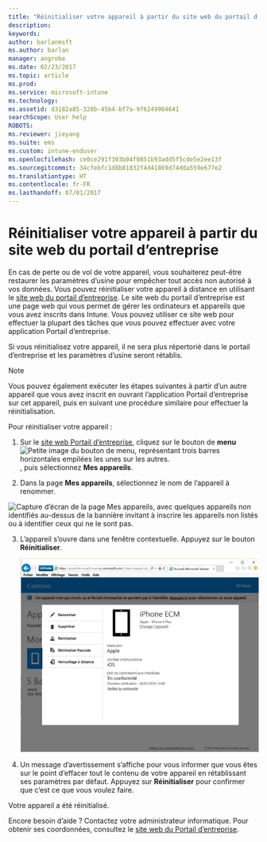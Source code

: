 ```yaml
---
title: "Réinitialiser votre appareil à partir du site web du portail d’entreprise | Microsoft Docs"
description: 
keywords: 
author: barlanmsft
ms.author: barlan
manager: angrobe
ms.date: 02/23/2017
ms.topic: article
ms.prod: 
ms.service: microsoft-intune
ms.technology: 
ms.assetid: d3182a85-328b-45b4-bf7a-9f6249984641
searchScope: User help
ROBOTS: 
ms.reviewer: jieyang
ms.suite: ems
ms.custom: intune-enduser
ms.openlocfilehash: ce0ce291f303b04f0851b93add5f5cde5e2ee13f
ms.sourcegitcommit: 34cfebfc1d8b81032f4d41869d74dda559e677e2
ms.translationtype: HT
ms.contentlocale: fr-FR
ms.lasthandoff: 07/01/2017
---
```

# <a name="reset-your-device-from-the-company-portal-website"></a>Réinitialiser votre appareil à partir du site web du portail d’entreprise

En cas de perte ou de vol de votre appareil, vous souhaiterez peut-être restaurer les paramètres d’usine pour empêcher tout accès non autorisé à vos données. Vous pouvez réinitialiser votre appareil à distance en utilisant le [site web du portail d’entreprise](http://portal.manage.microsoft.com). Le site web du portail d’entreprise est une page web qui vous permet de gérer les ordinateurs et appareils que vous avez inscrits dans Intune. Vous pouvez utiliser ce site web pour effectuer la plupart des tâches que vous pouvez effectuer avec votre application Portail d’entreprise.

Si vous réinitialisez votre appareil, il ne sera plus répertorié dans le portail d’entreprise et les paramètres d’usine seront rétablis.

> [!Note]
> Vous pouvez également exécuter les étapes suivantes à partir d’un autre appareil que vous avez inscrit en ouvrant l’application Portail d’entreprise sur cet appareil, puis en suivant une procédure similaire pour effectuer la réinitialisation. 

Pour réinitialiser votre appareil :

1.  Sur le [site web Portail d’entreprise](http://portal.manage.microsoft.com), cliquez sur le bouton de __menu__ ![Petite image du bouton de menu, représentant trois barres horizontales empilées les unes sur les autres.](/Intune/whats-new/media/CP_hamburger_menu.png), puis sélectionnez __Mes appareils__.

2. Dans la page __Mes appareils__, sélectionnez le nom de l’appareil à renommer.

  ![Capture d’écran de la page Mes appareils, avec quelques appareils non identifiés au-dessus de la bannière invitant à inscrire les appareils non listés ou à identifier ceux qui ne le sont pas.](./media/macOS_enroll_002_tap_here_banner.png)

3.  L’appareil s’ouvre dans une fenêtre contextuelle. Appuyez sur le bouton **Réinitialiser**.

    ![Toutes les options disponibles pour un appareil sélectionné sur le site web Portail d’entreprise, notamment Renommer, Supprimer, Réinitialiser l’appareil, Réinitialiser le code secret et Verrouillage à distance. ](./media/iwp-screen-with-all-options.png)

4.  Un message d’avertissement s’affiche pour vous informer que vous êtes sur le point d’effacer tout le contenu de votre appareil en rétablissant ses paramètres par défaut. Appuyez sur **Réinitialiser** pour confirmer que c’est ce que vous voulez faire.

Votre appareil a été réinitialisé.

Encore besoin d’aide ? Contactez votre administrateur informatique. Pour obtenir ses coordonnées, consultez le [site web du Portail d’entreprise](http://portal.manage.microsoft.com).
